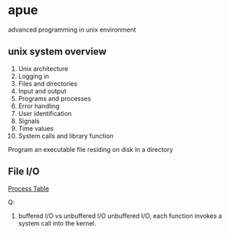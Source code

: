 # apue
advanced programming in unix environment
## unix system overview
1. Unix architecture
1. Logging in
1. Files and directories
1. Input and output
1. Programs and processes
1. Error handling
1. User identification
1. Signals
1. Time values
1. System calls and library function

Program
an executable file residing on disk in a directory

## File I/O

[Process Table](http://www.ece.utep.edu/research/webfuzzy/docs/kk-thesis/kk-thesis-html/node28.html)

Q:
1. buffered I/O vs unbuffered I/O
    unbuffered I/O, each function invokes a system call into the kernel.

